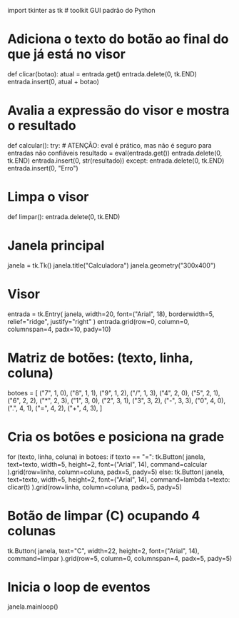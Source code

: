 import tkinter as tk  # toolkit GUI padrão do Python

# Adiciona o texto do botão ao final do que já está no visor
def clicar(botao):
    atual = entrada.get()
    entrada.delete(0, tk.END)
    entrada.insert(0, atual + botao)

# Avalia a expressão do visor e mostra o resultado
def calcular():
    try:
        # ATENÇÃO: eval é prático, mas não é seguro para entradas não confiáveis
        resultado = eval(entrada.get())
        entrada.delete(0, tk.END)
        entrada.insert(0, str(resultado))
    except:
        entrada.delete(0, tk.END)
        entrada.insert(0, "Erro")

# Limpa o visor
def limpar():
    entrada.delete(0, tk.END)

# Janela principal
janela = tk.Tk()
janela.title("Calculadora")
janela.geometry("300x400")

# Visor
entrada = tk.Entry(
    janela, width=20, font=("Arial", 18),
    borderwidth=5, relief="ridge", justify="right"
)
entrada.grid(row=0, column=0, columnspan=4, padx=10, pady=10)

# Matriz de botões: (texto, linha, coluna)
botoes = [
    ("7", 1, 0), ("8", 1, 1), ("9", 1, 2), ("/", 1, 3),
    ("4", 2, 0), ("5", 2, 1), ("6", 2, 2), ("*", 2, 3),
    ("1", 3, 0), ("2", 3, 1), ("3", 3, 2), ("-", 3, 3),
    ("0", 4, 0), (".", 4, 1), ("=", 4, 2), ("+", 4, 3),
]

# Cria os botões e posiciona na grade
for (texto, linha, coluna) in botoes:
    if texto == "=":
        tk.Button(
            janela, text=texto, width=5, height=2, font=("Arial", 14),
            command=calcular
        ).grid(row=linha, column=coluna, padx=5, pady=5)
    else:
        tk.Button(
            janela, text=texto, width=5, height=2, font=("Arial", 14),
            command=lambda t=texto: clicar(t)
        ).grid(row=linha, column=coluna, padx=5, pady=5)

# Botão de limpar (C) ocupando 4 colunas
tk.Button(
    janela, text="C", width=22, height=2, font=("Arial", 14),
    command=limpar
).grid(row=5, column=0, columnspan=4, padx=5, pady=5)

# Inicia o loop de eventos
janela.mainloop()
